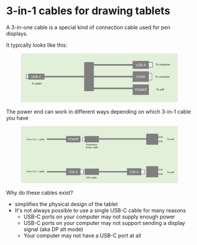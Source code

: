 # 3-in-1 cables for drawing tablets

A 3-in-one cable is a special kind of connection cable used for pen displays.

It typically looks like this:

<figure><img src="../../.gitbook/assets/image.png" alt=""><figcaption></figcaption></figure>

The power end can work in different ways depending on which 3-in-1 cable you have

&#x20;

<figure><img src="../../.gitbook/assets/image (368).png" alt=""><figcaption></figcaption></figure>

Why do these cables exist?

* simplifies the physical design of the tablet
* It's not always possible to use a single USB-C cable for many reasons
  * USB-C ports on your computer may not supply enough power
  * USB-C ports on your computer may not support sending a display signal (aka DP alt mode)
  * Your computer may not have a USB-C port at all

